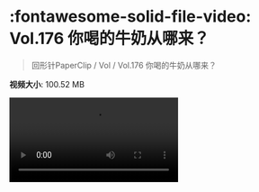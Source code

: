# :fontawesome-solid-file-video: Vol.176 你喝的牛奶从哪来？

> 回形针PaperClip / Vol / Vol.176 你喝的牛奶从哪来？

**视频大小**: 100.52 MB

<div class="video"><video src="https://file.hsyhx.top/archive/PaperClip/Vol/176.mp4" controls preload>🤔 您的浏览器不支持 video 标签</video></div>